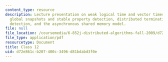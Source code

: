 ```yaml
---
content_type: resource
description: Lecture presentation on weak logical time and vector timestamps, consistent
  global snapshots and stable property detection, distributed termination, deadlock
  detection, and the asynchronous shared memory model.
file: null
file_location: /coursemedia/6-852j-distributed-algorithms-fall-2009/d72e861cb207400c3496d81bdabd3f0e_MIT6_852JF09_lec12.pdf
file_type: application/pdf
resourcetype: Document
title: Class 12
uid: d72e861c-b207-400c-3496-d81bdabd3f0e
---
```

